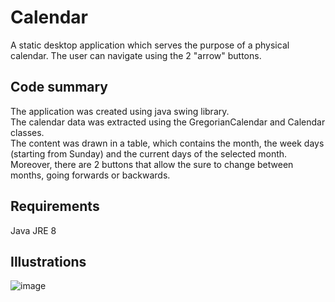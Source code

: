 # Calendar

A static desktop application which serves the purpose of a physical calendar. The user can navigate using the 2 "arrow" buttons.

## Code summary
The application was created using java swing library. <br />
The calendar data was extracted using the GregorianCalendar and Calendar classes. <br />
The content was drawn in a table, which contains the month, the week days (starting from Sunday) and the current days of the selected month. <br />
Moreover, there are 2 buttons that allow the sure to change between months, going forwards or backwards.

## Requirements
Java JRE 8

## Illustrations

![image](https://github.com/Rares8921/Projects/blob/master/2019/Java/Calendar/cal.jpg?raw=true)

